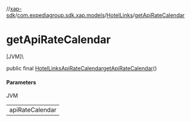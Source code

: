 //[xap-sdk](../../../index.md)/[com.expediagroup.sdk.xap.models](../index.md)/[HotelLinks](index.md)/[getApiRateCalendar](get-api-rate-calendar.md)

# getApiRateCalendar

[JVM]\

public final [HotelLinksApiRateCalendar](../-hotel-links-api-rate-calendar/index.md)[getApiRateCalendar](get-api-rate-calendar.md)()

#### Parameters

JVM

| |
|---|
| apiRateCalendar |
